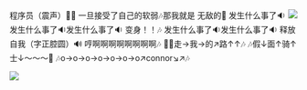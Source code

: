 
<img align="right" src="https://github-readme-stats.vercel.app/api?username=oooooooconnor">
程序员（震声）👨‍💻
一旦接受了自己的软弱🎶那我就是 无敌的🎵    
发生什么事了🔉发生什么事了🔉发生什么事了🔉    
变身！！🎶    
发生什么事了🔉发生什么事了🔉    
释放自我（字正腔圆）🔊    
哼啊啊啊啊啊啊啊啊🎶    
🎤🎶走→我→的↗路↑↑🎶    
🎶假↓面↑骑↑士↓～～～🎵    
🎶o→o→o→o→o→o→o↗connor↘↗🎶    

<!-- 贪吃蛇代码贡献图 -->
![](https://raw.githubusercontent.com/oooooooConnor/oooooooConnor/main/assets/github-contribution-grid-snake.svg)
<!-- <div align="center"><img src="https://cdn.jsdelivr.net/gh/oooooooConnor/oooooooConnor/assets/github-contribution-grid-snake.svg" /></div> -->

<!---
oooooooConnor/oooooooConnor is a ✨ special ✨ repository because its `README.md` (this file) appears on your GitHub profile.
You can click the Preview link to take a look at your changes.
--->
